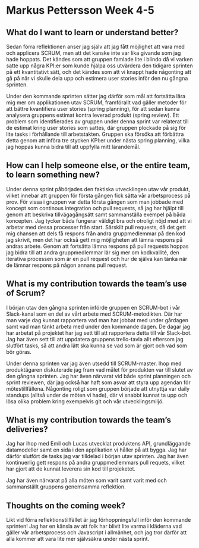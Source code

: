 # Markus Pettersson Week 4-5

## What do I want to learn or understand better?
Sedan förra reflektionen anser jag själv att jag fått möjlighet att vara med och applicera SCRUM, men att det kanske inte var lika givande som jag hade hoppats. Det kändes som att gruppen famlade lite i blindo då vi varken satte upp några KPI:er som kunde hjälpa oss utvärdera den tidigare sprinten på ett kvantitativt sätt, och det kändes som att vi knappt hade någonting att gå på när vi skulle dela upp och estimera user stories inför den nu gångna sprinten.

Under den kommande sprinten sätter jag därför som mål att fortsätta lära mig mer om applikationen utav SCRUM, framförallt vad gäller metoder för att bättre kvantifiera user stories (spring planning), för att sedan kunna analysera gruppens estimat kontra leverad produkt (spring review). Ett problem som identifierades av gruppen under denna sprint var relaterat till de estimat kring user stories som sattes, där gruppen plockade på sig för lite tasks i förhållande till arbetstakten. Gruppen ska försöka att förbättra detta genom att införa tre stycken KPI:er under nästa spring planning, vilka jag hoppas kunna bidra till att uppfylla mitt lärandemål.

## How can I help someone else, or the entire team, to learn something new?
Under denna sprint påbörjades den faktiska utvecklingen utav vår produkt, vilket innebar att gruppen för första gången fick sätta vår arbetsprocess på prov. För vissa i gruppen var detta första gången som man jobbade med koncept som continous integration och pull requests, så jag har hjälpt till genom att beskriva tillvägagångsätt samt sammanställa exempel på båda koncepten. Jag tycker båda fungerar väldigt bra och otroligt nöjd med att vi arbetar med dessa processer från start. Särskilt pull requests, då det gett mig chansen att dels få respons från andra gruppmedlemmar på den kod jag skrivit, men det har också gett mig möjligheten att lämna respons på andras arbete. Genom att fortsätta lämna respons på pull requests hoppas jag bidra till att andra gruppmedlemmar lär sig mer om kodkvallité, den iterativa processen som är en pull request och hur de själva kan tänka när de lämnar respons på någon annans pull request.

## What is my contribution towards the team’s use of Scrum?
I början utav den gångna sprinten införde gruppen en SCRUM-bot i vår Slack-kanal som en del av vårt arbete med SCRUM-metodikten. Där har man varje dag kunnat rapportera vad man har jobbat med under gårdagen samt vad man tänkt arbeta med under den kommande dagen. De dagar jag har arbetat på projektet har jag sett till att rapportera detta till vår Slack-bot. Jag har även sett till att uppdatera gruppens trello-tavla allt eftersom jag slutfört tasks, så att andra lätt ska kunna se vad som är gjort och vad som bör göras.

Under denna sprinten var jag även utsedd till SCRUM-master. Ihop med produktägaren diskuterade jag fram vad målet för produkten var till slutet av den gångna sprinten. Jag har även närvarat vid både sprint planningen och sprint reviewen, där jag också har haft som asvar att styra upp agendan för mötestillfällena. Någonting roligt som gruppen började att utnyttja var daily standups (alltså under de möten vi hade), där vi snabbt kunnat ta upp och lösa olika problem kring exempelvis git och vår utvecklingsmiljö.

## What is my contribution towards the team’s deliveries?
Jag har ihop med Emil och Lucas utvecklat produktens API, grundläggande datamodeller samt en sida i den applikation vi håller på att bygga. Jag har därför slutfört de tasks jag var tilldelad i början utav sprinten. Jag har även kontinuerlig gett respons på andra gruppmedlemmars pull requets, vilket har gjort att de kunnat leverera sin kod till projeketet.

Jag har även närvarat på alla möten som varit samt varit med och sammanställt gruppens genemsamma reflektion.


## Thoughts on the coming week?
Likt vid förra reflektionstillfället är jag förhoppningsfull inför den kommande sprinten! Jag har en känsla av att folk har blivit lite varma i kläderna vad gäller vår arbetsprocess och Javascript i allmänhet, och jag tror därför att alla kommer att vara lite mer självsäkra under nästa sprint.